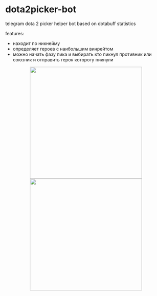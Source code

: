 # dota2picker-bot
telegram dota 2 picker helper bot based on dotabuff statistics

features:
- находит по никнейму
- определяет героев с наибольшим винрейтом
- можно начать фазу пика и выбирать кто пикнул противник или союзник и отправить героя которогу пикнули

<p align="center">
  <img src="https://pp.userapi.com/c638224/v638224323/328c9/OP9f2AGu8Xs.jpg" width="350"/>
  <img src="https://pp.userapi.com/c638224/v638224323/328d3/GOG_INnZyjA.jpg" width="350"/>
</p>
